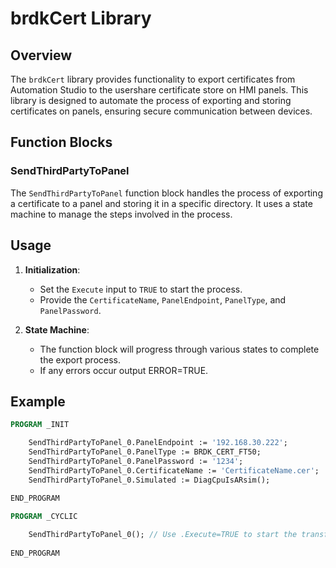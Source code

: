 # brdkCert Library

## Overview

The `brdkCert` library provides functionality to export certificates from Automation Studio to the usershare certificate store on HMI panels. This library is designed to automate the process of exporting and storing certificates on panels, ensuring secure communication between devices.

## Function Blocks

### SendThirdPartyToPanel

The `SendThirdPartyToPanel` function block handles the process of exporting a certificate to a panel and storing it in a specific directory. It uses a state machine to manage the steps involved in the process.

## Usage

1. **Initialization**:
   - Set the `Execute` input to `TRUE` to start the process.
   - Provide the `CertificateName`, `PanelEndpoint`, `PanelType`, and `PanelPassword`.

2. **State Machine**:
   - The function block will progress through various states to complete the export process.
   - If any errors occur output ERROR=TRUE.

## Example

```pascal
PROGRAM _INIT

	SendThirdPartyToPanel_0.PanelEndpoint := '192.168.30.222';
	SendThirdPartyToPanel_0.PanelType := BRDK_CERT_FT50;
	SendThirdPartyToPanel_0.PanelPassword := '1234';
	SendThirdPartyToPanel_0.CertificateName := 'CertificateName.cer';
	SendThirdPartyToPanel_0.Simulated := DiagCpuIsARsim();
	
END_PROGRAM

PROGRAM _CYCLIC

	SendThirdPartyToPanel_0(); // Use .Execute=TRUE to start the transfer
	
END_PROGRAM
```